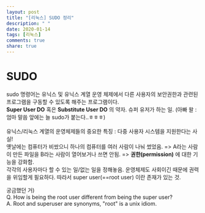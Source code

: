 ```yaml
---
layout: post
title: "[리눅스] SUDO 정리"
description: " "
date: 2020-01-14
tags: [리눅스]
comments: true
share: true
---
```


# SUDO
sudo 명령어는 유닉스 및 유닉스 계열 운영 체제에서 다른 사용자의 보안권한과 관련된 프로그램을 구동할 수 있도록 해주는 프로그램이다.<br>
**Super User DO** 혹은 **Substitute User DO** 의 약자. 슈퍼 유저가 하는 일. (아빠 왈 : 엄마 말씀 앞에는 늘 sudo가 붙는다..ㅎㅎㅎ)<br><br>
유닉스/리눅스 계열의 운영체제들의 중요한 특징 : 다중 사용자 시스템을 지원한다는 사실!<br>
옛날에는 컴퓨터가 비쌌으니 하나의 컴퓨터를 여러 사람이 나눠 썼었음. => 
A라는 사람이 만든 파일을 B라는 사람이 열어보거나 쓰면 안됨. =>
**권한(permission)** 에 대한 기능을 강화함. <br>
각각의 사용자마다 할 수 있는 일/없는 일을 정해놓음.
운영체제도 사회이긴 때문에 권력을 위임할게 필요하다.
따라서 super user(==root user) 이란 존재가 있는 것.

궁금했던 거)<br>
Q. How is being the root user different from being the super user? <br>
A. Root and superuser are synonyms, "root" is a unix idiom.